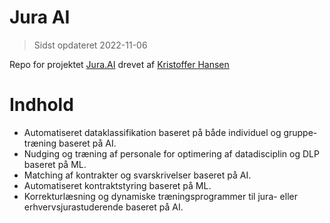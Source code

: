 # Jura AI

> Sidst opdateret 2022-11-06

Repo for projektet [Jura.AI](https://jura.ai) drevet af [Kristoffer Hansen](https://www.linkedin.com/in/kristofferwolfganghansen)

# Indhold

- Automatiseret dataklassifikation baseret på både individuel og gruppe-træning baseret på AI.
- Nudging og træning af personale for optimering af datadisciplin og DLP baseret på ML.
- Matching af kontrakter og svarskrivelser baseret på AI.
- Automatiseret kontraktstyring baseret på ML.
- Korrekturlæsning og dynamiske træningsprogrammer til jura- eller erhvervsjurastuderende baseret på AI.
